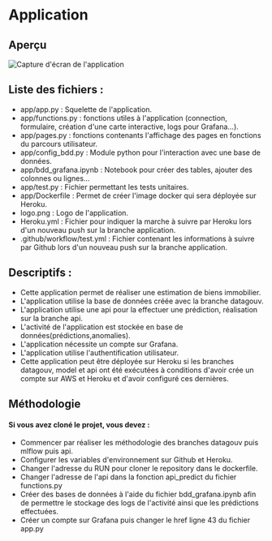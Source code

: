 # Application

## Aperçu
![Capture d'écran de l'application](https://raw.githubusercontent.com/rastakoer/certif_app_immo/dec0e5d2b748cb70c2f1fd0321557384cb44f708/app/Capture_app.PNG)

## Liste des fichiers :
- app/app.py : Squelette de l'application.
- app/functions.py : fonctions utiles à l'application (connection, formulaire, création d'une carte interactive, logs pour Grafana...).
- app/pages.py : fonctions contenants l'affichage des pages en fonctions du parcours utilisateur.
- app/config_bdd.py : Module python pour l'interaction avec une base de données.
- app/bdd_grafana.ipynb : Notebook pour créer des tables, ajouter des colonnes ou lignes...
- app/test.py : Fichier permettant les tests unitaires.
- app/Dockerfile : Permet de créer l'image docker qui sera déployée sur Heroku.
- logo.png : Logo de l'application.
- Heroku.yml : Fichier pour indiquer la marche à suivre par Heroku lors d'un nouveau push sur la branche application.
- .github/workflow/test.yml : Fichier contenant les informations à suivre par Github lors d'un nouveau push sur la branche application.

## Descriptifs :
- Cette application permet de réaliser une estimation de biens immobilier.
- L'application utilise la base de données créée avec la branche datagouv.
- L'application utilise une api pour la effectuer une prédiction, réalisation sur la branche api.
- L'activité de l'application est stockée en base de données(prédictions,anomalies).
- L'application nécessite un compte sur Grafana.
- L'application utilise l'authentification utilisateur.
- Cette application peut être déployée sur Heroku si les branches datagouv, model et api ont été exécutées à conditions d'avoir crée un compte sur AWS et Heroku et d'avoir configuré ces dernières.


## Méthodologie 
#### Si vous avez cloné le projet, vous devez :
- Commencer par réaliser les méthodologie des branches datagouv puis mlflow puis api.
- Configurer les variables d'environnement sur Github et Heroku.
- Changer l'adresse du RUN pour cloner le repository dans le dockerfile.
- Changer l'adresse de l'api dans la fonction api_predict du fichier functions.py
- Créer des bases de données à l'aide du fichier bdd_grafana.ipynb afin de permettre le stockage des logs de l'activité ainsi que les prédictions effectuées.
- Créer un compte sur Grafana puis changer le href ligne 43 du fichier app.py
